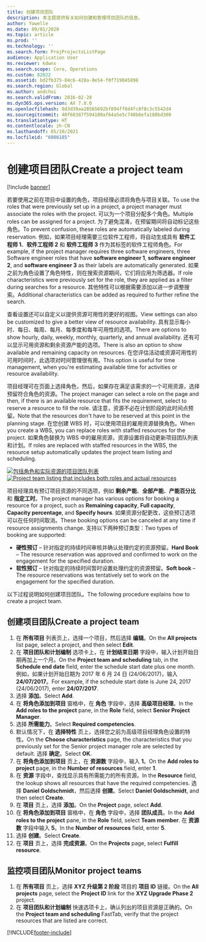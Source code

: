 ```yaml
---
title: 创建项目团队
description: 本主题提供有关如何创建和管理项目团队的信息。
author: Yowelle
ms.date: 09/01/2020
ms.topic: article
ms.prod: ''
ms.technology: ''
ms.search.form: ProjProjectsListPage
audience: Application User
ms.reviewer: kdwns
ms.search.scope: Core, Operations
ms.custom: 82022
ms.assetid: bd2fb375-84c6-428a-8e54-f0f719045898
ms.search.region: Global
ms.author: andchoi
ms.search.validFrom: 2016-02-28
ms.dyn365.ops.version: AX 7.0.0
ms.openlocfilehash: 8d3d39aa28565692bf894ff8d4fc8f8c3c5542d4
ms.sourcegitcommit: 40f68387f594180af64a5e5c748b6efa188bd300
ms.translationtype: HT
ms.contentlocale: zh-CN
ms.lasthandoff: 05/10/2021
ms.locfileid: "6006185"
---
```

# <a name="create-a-project-team"></a><span data-ttu-id="f2806-103">创建项目团队</span><span class="sxs-lookup"><span data-stu-id="f2806-103">Create a project team</span></span>

[!include [banner](../includes/banner.md)]

<span data-ttu-id="f2806-104">若要使用之前在项目中设置的角色，项目经理必须将角色与项目关联。</span><span class="sxs-lookup"><span data-stu-id="f2806-104">To use the roles that were previously set up in a project, a project manager must associate the roles with the project.</span></span> <span data-ttu-id="f2806-105">可以为一个项目分配多个角色。</span><span class="sxs-lookup"><span data-stu-id="f2806-105">Multiple roles can be assigned for a project.</span></span> <span data-ttu-id="f2806-106">为了避免混淆，在预留期间将自动标记这些角色。</span><span class="sxs-lookup"><span data-stu-id="f2806-106">To prevent confusion, these roles are automatically labeled during reservation.</span></span> <span data-ttu-id="f2806-107">例如，如果项目经理需要三位软件工程师，将自动生成具有 **软件工程师 1**、**软件工程师 2** 和 **软件工程师 3** 作为其标签的软件工程师角色。</span><span class="sxs-lookup"><span data-stu-id="f2806-107">For example, if the project manager requires three software engineers, three Software engineer roles that have **software engineer 1**, **software engineer 2**, and **software engineer 3** as their labels are automatically generated.</span></span> <span data-ttu-id="f2806-108">如果之前为角色设置了角色特性，则在搜索资源期间，它们将应用为筛选器。</span><span class="sxs-lookup"><span data-stu-id="f2806-108">If role characteristics were previously set for the role, they are applied as a filter during searches for a resource.</span></span> <span data-ttu-id="f2806-109">其他特性可以根据需要添加以进一步调整搜索。</span><span class="sxs-lookup"><span data-stu-id="f2806-109">Additional characteristics can be added as required to further refine the search.</span></span>

<span data-ttu-id="f2806-110">查看设置还可以自定义以提供资源可用性的更好的视图。</span><span class="sxs-lookup"><span data-stu-id="f2806-110">View settings can also be customized to give a better view of resource availability.</span></span> <span data-ttu-id="f2806-111">具有显示每小时、每日、每周、每月、每季度和每年可用性的选项。</span><span class="sxs-lookup"><span data-stu-id="f2806-111">There are options to show hourly, daily, weekly, monthly, quarterly, and annual availability.</span></span> <span data-ttu-id="f2806-112">还有可以显示可用资源和剩余资源产能的选项。</span><span class="sxs-lookup"><span data-stu-id="f2806-112">There is also an option to show available and remaining capacity on resources.</span></span> <span data-ttu-id="f2806-113">在您评估活动或资源可用性的可用时间时，此选项对时间管理很有用。</span><span class="sxs-lookup"><span data-stu-id="f2806-113">This option is useful for time management, when you're estimating available time for activities or resource availability.</span></span>

<span data-ttu-id="f2806-114">项目经理可在页面上选择角色，然后，如果存在满足该需求的一个可用资源，选择预留符合角色的资源。</span><span class="sxs-lookup"><span data-stu-id="f2806-114">The project manager can select a role on the page and then, if there is an available resource that fits the requirement, select to reserve a resource to fill the role.</span></span> <span data-ttu-id="f2806-115">请注意，资源不必在计划阶段的此时间点预留。</span><span class="sxs-lookup"><span data-stu-id="f2806-115">Note that the resources don't have to be reserved at this point in the planning stage.</span></span> <span data-ttu-id="f2806-116">在您创建 WBS 时，可以使用项目的雇用资源替换角色。</span><span class="sxs-lookup"><span data-stu-id="f2806-116">When you create a WBS, you can replace roles with staffed resources for the project.</span></span> <span data-ttu-id="f2806-117">如果角色替换为 WBS 中的雇用资源，资源设置将自动更新项目团队列表和计划。</span><span class="sxs-lookup"><span data-stu-id="f2806-117">If roles are replaced with staffed resources in the WBS, the resource setup automatically updates the project team listing and scheduling.</span></span>

<span data-ttu-id="f2806-118">[![包括角色和实际资源的项目团队列表](./media/projectresourcing03-1024x368.jpg)](./media/projectresourcing03.jpg)</span><span class="sxs-lookup"><span data-stu-id="f2806-118">[![Project team listing that includes both roles and actual resources](./media/projectresourcing03-1024x368.jpg)](./media/projectresourcing03.jpg)</span></span> 

<span data-ttu-id="f2806-119">项目经理具有预订项目资源的不同选项，例如 **剩余产能**、**全部产能**、**产能百分比** 和 **指定工时**。</span><span class="sxs-lookup"><span data-stu-id="f2806-119">The project manager has various options for booking a resource for a project, such as **Remaining capacity**, **Full capacity**, **Capacity percentage**, and **Specify hours**.</span></span> <span data-ttu-id="f2806-120">如果资源分配更改，这些预订选项可以在任何时间取消。</span><span class="sxs-lookup"><span data-stu-id="f2806-120">These booking options can be canceled at any time if resource assignments change.</span></span> <span data-ttu-id="f2806-121">支持以下两种预订类型：</span><span class="sxs-lookup"><span data-stu-id="f2806-121">Two types of booking are supported:</span></span>

- <span data-ttu-id="f2806-122">**硬性预订** – 针对指定的持续时间审核并确认处理约定的资源预留。</span><span class="sxs-lookup"><span data-stu-id="f2806-122">**Hard Book** – The resource reservation was approved and confirmed to work on the engagement for the specified duration.</span></span>
- <span data-ttu-id="f2806-123">**软性预订** – 针对指定的持续时间暂时设置处理约定的资源预留。</span><span class="sxs-lookup"><span data-stu-id="f2806-123">**Soft book** – The resource reservations was tentatively set to work on the engagement for the specified duration.</span></span>

<span data-ttu-id="f2806-124">以下过程说明如何创建项目团队。</span><span class="sxs-lookup"><span data-stu-id="f2806-124">The following procedure explains how to create a project team.</span></span>

## <a name="create-a-project-team"></a><span data-ttu-id="f2806-125">创建项目团队</span><span class="sxs-lookup"><span data-stu-id="f2806-125">Create a project team</span></span>

1. <span data-ttu-id="f2806-126">在 **所有项目** 列表页上，选择一个项目，然后选择 **编辑**。</span><span class="sxs-lookup"><span data-stu-id="f2806-126">On the **All projects** list page, select a project, and then select **Edit**.</span></span>
2. <span data-ttu-id="f2806-127">在 **项目团队和计划编制** 选项卡上，在 **计划结束日期** 字段中，输入计划开始日期再加上一个月。</span><span class="sxs-lookup"><span data-stu-id="f2806-127">On the **Project team and scheduling** tab, in the **Schedule end date** field, enter the schedule start date plus one month.</span></span> <span data-ttu-id="f2806-128">例如，如果计划开始日期为 2017 年 6 月 24 日 (24/06/2017)，输入 **24/07/2017**。</span><span class="sxs-lookup"><span data-stu-id="f2806-128">For example, if the schedule start date is June 24, 2017 (24/06/2017), enter **24/07/2017**.</span></span>
3. <span data-ttu-id="f2806-129">选择 **添加**。</span><span class="sxs-lookup"><span data-stu-id="f2806-129">Select **Add**.</span></span>
4. <span data-ttu-id="f2806-130">在 **将角色添加到项目** 窗格中，在 **角色** 字段中，选择 **高级项目经理**。</span><span class="sxs-lookup"><span data-stu-id="f2806-130">In the **Add roles to the project** pane, in the **Role** field, select **Senior Project Manager**.</span></span>
5. <span data-ttu-id="f2806-131">选择 **所需能力**。</span><span class="sxs-lookup"><span data-stu-id="f2806-131">Select **Required competencies**.</span></span>
6. <span data-ttu-id="f2806-132">默认情况下，在 **选择特性** 页上，选择您之前为高级项目经理角色设置的特性。</span><span class="sxs-lookup"><span data-stu-id="f2806-132">On the **Choose characteristics** page, the characteristics that you previously set for the Senior project manager role are selected by default.</span></span> <span data-ttu-id="f2806-133">选择 **确定**。</span><span class="sxs-lookup"><span data-stu-id="f2806-133">Select **OK**.</span></span>
7. <span data-ttu-id="f2806-134">在 **将角色添加到项目** 页上，在 **资源数** 字段中，输入 **1**。</span><span class="sxs-lookup"><span data-stu-id="f2806-134">On the **Add roles to project** page, in the **Number of resources** field, enter **1**.</span></span>
8. <span data-ttu-id="f2806-135">在 **资源** 字段中，查找显示具有所需能力的所有资源。</span><span class="sxs-lookup"><span data-stu-id="f2806-135">In the **Resource** field, the lookup shows all resources that have the required competencies.</span></span> <span data-ttu-id="f2806-136">选择 **Daniel Goldschmidt**，然后选择 **创建**。</span><span class="sxs-lookup"><span data-stu-id="f2806-136">Select **Daniel Goldschmidt**, and then select **Create**.</span></span>
9. <span data-ttu-id="f2806-137">在 **项目** 页上，选择 **添加**。</span><span class="sxs-lookup"><span data-stu-id="f2806-137">On the **Project** page, select **Add**.</span></span>
10. <span data-ttu-id="f2806-138">在 **将角色添加到项目** 窗格中，在 **角色** 字段中，选择 **团队成员**。</span><span class="sxs-lookup"><span data-stu-id="f2806-138">In the **Add roles to the project** pane, in the **Role** field, select **Team member**.</span></span> <span data-ttu-id="f2806-139">在 **资源数** 字段中输入 **5**。</span><span class="sxs-lookup"><span data-stu-id="f2806-139">In the **Number of resources** field, enter **5**.</span></span>
11. <span data-ttu-id="f2806-140">选择 **创建**。</span><span class="sxs-lookup"><span data-stu-id="f2806-140">Select **Create**.</span></span>
12. <span data-ttu-id="f2806-141">在 **项目** 页上，选择 **完成资源**。</span><span class="sxs-lookup"><span data-stu-id="f2806-141">On the **Projects** page, select **Fulfill resource**.</span></span>

## <a name="monitor-project-teams"></a><span data-ttu-id="f2806-142">监控项目团队</span><span class="sxs-lookup"><span data-stu-id="f2806-142">Monitor project teams</span></span>
1. <span data-ttu-id="f2806-143">在 **所有项目** 页上，选择 **XYZ 升级第 2 阶段** 项目的 **项目 ID** 链接。</span><span class="sxs-lookup"><span data-stu-id="f2806-143">On the **All projects** page, select the **Project ID** link for the **XYZ Upgrade Phase 2** project.</span></span>
2. <span data-ttu-id="f2806-144">在 **项目团队和计划编制** 快速选项卡上，确认列出的项目资源是正确的。</span><span class="sxs-lookup"><span data-stu-id="f2806-144">On the **Project team and scheduling** FastTab, verify that the project resources that are listed are correct.</span></span>


[!INCLUDE[footer-include](../includes/footer-banner.md)]